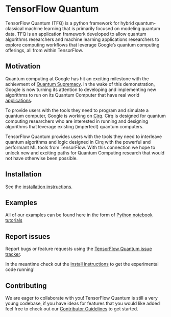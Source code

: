 # TensorFlow Quantum

TensorFlow Quantum (TFQ) is a python framework for hybrid
quantum-classical machine learning that is primarily focused on
modeling quantum data. TFQ is an application framework developed to
allow quantum algorithms researchers and machine learning applications
researchers to explore computing workflows that leverage Google’s
quantum computing offerings, all from within TensorFlow.


## Motivation

Quantum computing at Google has hit an exciting milestone with the achievment
of [Quantum Supremacy](https://www.nature.com/articles/s41586-019-1666-5).
In the wake of this demonstration, Google is now turning its attention to
developing and implementing new algorithms to run on its Quantum Computer
that have real world [applications](https://ai.googleblog.com/2019/10/quantum-supremacy-using-programmable.html).

To provide users with the tools they need to program and simulate a quantum
computer, Google is working on [Cirq](https://github.com/quantumlib/Cirq). Cirq
is designed for quantum computing researchers who are interested in running and
designing algorithms that leverage existing (imperfect) quantum computers.

TensorFlow Quantum provides users with the tools they need to interleave quantum
algorithms and logic designed in Cirq with the powerful and performant ML tools
from TensorFlow. With this connection we hope to unlock new and exciting paths
for Quantum Computing research that would not have otherwise been possible.


## Installation

See the [installation instructions](https://github.com/tensorflow/quantum/blob/master/docs/install.md).


## Examples

All of our examples can be found here in the form of
[Python notebook tutorials](https://github.com/tensorflow/quantum/tree/master/docs/tutorials)


## Report issues

Report bugs or feature requests using the
[TensorFlow Quantum issue tracker](https://github.com/tensorflow/quantum/issues).

In the meantime check out the [install instructions](./docs/install.md) to get
the experimental code running!


## Contributing

We are eager to collaborate with you! TensorFlow Quantum is still a very young codebase,
if you have ideas for features that you would like added feel free to check out our
[Contributor Guidelines](https://github.com/tensorflow/quantum/blob/master/CONTRIBUTING.md)
to get started.
